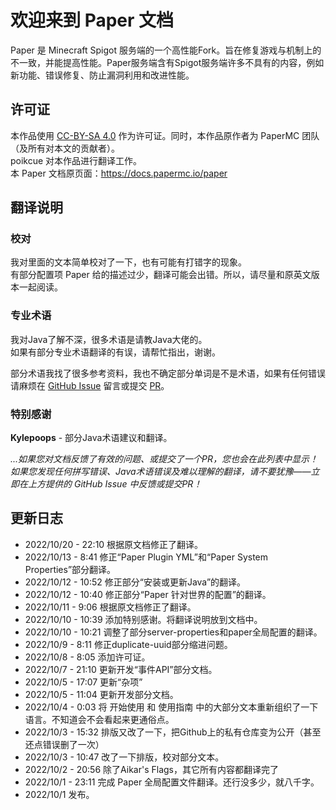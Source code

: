 # 欢迎来到 Paper 文档
Paper 是 Minecraft Spigot 服务端的一个高性能Fork。旨在修复游戏与机制上的不一致，并能提高性能。Paper服务端含有Spigot服务端许多不具有的内容，例如新功能、错误修复、防止漏洞利用和改进性能。  
  
## 许可证
本作品使用 [CC-BY-SA 4.0](https://creativecommons.org/licenses/by-sa/4.0/legalcode) 作为许可证。同时，本作品原作者为 PaperMC 团队（及所有对本文的贡献者）。  
poikcue 对本作品进行翻译工作。  
本 Paper 文档原页面：https://docs.papermc.io/paper  

## 翻译说明
### 校对
我对里面的文本简单校对了一下，也有可能有打错字的现象。  
有部分配置项 Paper 给的描述过少，翻译可能会出错。所以，请尽量和原英文版本一起阅读。  
  
### 专业术语
我对Java了解不深，很多术语是请教Java大佬的。  
如果有部分专业术语翻译的有误，请帮忙指出，谢谢。  
  
部分术语我找了很多参考资料，我也不确定部分单词是不是术语，如果有任何错误请麻烦在 [GitHub Issue](https://github.com/poikcue/docs/issues/new) 留言或提交 [PR](https://github.com/poikcue/docs/pulls)。  

### 特别感谢
**Kylepoops** - 部分Java术语建议和翻译。  
  
*...如果您对文档反馈了有效的问题、或提交了一个PR，您也会在此列表中显示！*  
*如果您发现任何拼写错误、Java术语错误及难以理解的翻译，请不要犹豫——立即在上方提供的 GitHub Issue 中反馈或提交PR！*  

## 更新日志
- 2022/10/20 - 22:10 根据原文档修正了翻译。
- 2022/10/13 - 8:41 修正“Paper Plugin YML”和“Paper System Properties”部分翻译。
- 2022/10/12 - 10:52 修正部分“安装或更新Java”的翻译。
- 2022/10/12 - 10:40 修正部分“Paper 针对世界的配置”的翻译。
- 2022/10/11 - 9:06 根据原文档修正了翻译。
- 2022/10/10 - 10:39 添加特别感谢。将翻译说明放到文档中。
- 2022/10/10 - 10:21 调整了部分server-properties和paper全局配置的翻译。
- 2022/10/9 - 8:11 修正duplicate-uuid部分缩进问题。  
- 2022/10/8 - 8:05 添加许可证。
- 2022/10/7 - 21:10 更新开发“事件API”部分文档。  
- 2022/10/5 - 17:07 更新“杂项”  
- 2022/10/5 - 11:04 更新开发部分文档。  
- 2022/10/4 - 0:03 将 开始使用 和 使用指南 中的大部分文本重新组织了一下语言。不知道会不会看起来更通俗点。  
- 2022/10/3 - 15:32 排版又改了一下，把Github上的私有仓库变为公开（甚至还点错误删了一次）  
- 2022/10/3 - 10:47 改了一下排版，校对部分文本。
- 2022/10/2 - 20:56 除了Aikar's Flags，其它所有内容都翻译完了  
- 2022/10/1 - 23:11 完成 Paper 全局配置文件翻译。还行没多少，就八千字。  
- 2022/10/1 发布。
